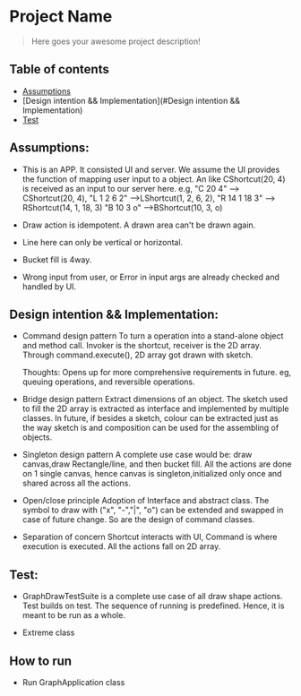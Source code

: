 # Project Name
> Here goes your awesome project description!

## Table of contents
* [Assumptions](#Assumptions)
* [Design intention && Implementation](#Design intention && Implementation)
* [Test](#Test)


## Assumptions:
* This is an APP. It consisted UI and server. 
    We assume the UI provides the function of mapping user input to a object. An like CShortcut(20, 4) is received as an input to our server here.
    e.g, "C 20 4" --> CShortcut(20, 4),
         "L 1 2 6 2" -->LShortcut(1, 2, 6, 2),
         "R 14 1 18 3" --> RShortcut(14, 1, 18, 3)
         "B 10 3 o" -->BShortcut(10, 3, o)

* Draw action is idempotent. A drawn area can't be drawn again.
* Line here can only be vertical or horizontal.
* Bucket fill is 4way.
* Wrong input from user, or Error in input args are already checked and handled by UI.


## Design intention && Implementation:
* Command design pattern
   To turn a operation into a stand-alone object and method call.
   Invoker is the shortcut, receiver is the 2D array. Through command.execute(), 2D array got drawn with sketch.
   
   Thoughts: Opens up for more comprehensive requirements in future. eg, queuing operations, and reversible operations. 

* Bridge design pattern
    Extract dimensions of an object. 
    The sketch used to fill the 2D array is extracted as interface and implemented by multiple classes.
    In future, if besides a sketch, colour can be extracted just as the way sketch is and composition can be used for the assembling of objects.

* Singleton design pattern
   A complete use case would be: draw canvas,draw Rectangle/line, and then bucket fill.
   All the actions are done on 1 single canvas, hence canvas is singleton,initialized only once and shared across all the actions.

* Open/close principle
   Adoption of Interface and abstract class.
   The symbol to draw with ("x", "-","|", "o") can be extended and swapped in case of future change.
   So are the design of command classes.

* Separation of concern
    Shortcut interacts with UI, Command is where execution is executed. All the actions fall on 2D array.
  

## Test:
* GraphDrawTestSuite is a complete use case of all draw shape actions. Test builds on test.
   The sequence of running is predefined. Hence, it is meant to be run as a whole.

* Extreme class


## How to run
* Run GraphApplication class

